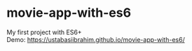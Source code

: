 # movie-app-with-es6
My first project with ES6+<br>
Demo: https://ustabasiibrahim.github.io/movie-app-with-es6/

